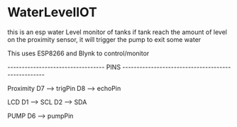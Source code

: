 # WaterLevelIOT
this is an esp water Level monitor of tanks
if tank reach the amount of level on the proximity sensor, it will trigger the pump to exit some water

This uses ESP8266 and Blynk to control/monitor

---------------------------------- PINS ---------------------------------------------------

Proximity
  D7 --> trigPin
  D8 --> echoPin

LCD
  D1 --> SCL
  D2 --> SDA

PUMP
  D6 --> pumpPin
